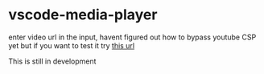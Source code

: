 # vscode-media-player


enter video url in the input, havent figured out how to bypass youtube CSP yet but if you want to test it try [this url](https://www.learningcontainer.com/wp-content/uploads/2020/05/sample-mp4-file.mp4)

This is still in development